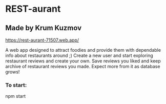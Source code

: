 # REST-aurant
## Made by Krum Kuzmov 

https://rest-aurant-71507.web.app/

A web app designed to attract foodies and provide them with dependable info about restaurants around ;)
Create a new user and start exploring restaurant reviews and create your own. 
Save reviews you liked and keep archive of restaurant reviews you made. 
Expect more from it as database grows! 


### To start:
npm start
